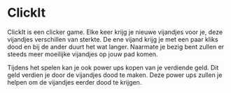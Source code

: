 # ClickIt

ClickIt is een clicker game. Elke keer krijg je nieuwe vijandjes voor je, deze vijandjes verschillen van sterkte. De ene vijand krijg je met een paar kliks dood en bij de ander duurt het wat langer. Naarmate je bezig bent zullen er steeds meer moeilijke vijandjes op jouw pad komen. 

Tijdens het spelen kan je ook power ups kopen van je verdiende geld. Dit geld verdien je door de vijandjes dood te maken. Deze power ups zullen je helpen om de vijandjes eerder dood te krijgen. 
